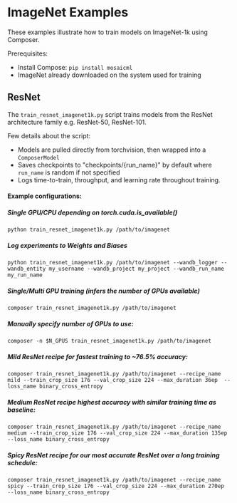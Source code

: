 # ImageNet Examples

These examples illustrate how to train models on ImageNet-1k using Composer.

Prerequisites:
- Install Compose: `pip install mosaicml`
- ImageNet already downloaded on the system used for training

## ResNet

The `train_resnet_imagenet1k.py` script trains models from the ResNet architecture family e.g. ResNet-50, ResNet-101.

Few details about the script:
- Models are pulled directly from torchvision, then wrapped into a `ComposerModel`
- Saves checkpoints to "checkpoints/{run_name}" by default where `run_name` is random if not specified
- Logs time-to-train, throughput, and learning rate throughout training.

#### Example configurations:
##### Single GPU/CPU depending on torch.cuda.is_available()
`python train_resnet_imagenet1k.py /path/to/imagenet`

##### Log experiments to Weights and Biases
`python train_resnet_imagenet1k.py /path/to/imagenet --wandb_logger --wandb_entity my_username --wandb_project my_project --wandb_run_name my_run_name`

##### Single/Multi GPU training (infers the number of GPUs available)
`composer train_resnet_imagenet1k.py /path/to/imagenet`

##### Manually specify number of GPUs to use:
`composer -n $N_GPUS train_resnet_imagenet1k.py /path/to/imagenet`

##### Mild ResNet recipe for fastest training to ~76.5% accuracy:
```composer train_resnet_imagenet1k.py /path/to/imagenet --recipe_name mild --train_crop_size 176 --val_crop_size 224 --max_duration 36ep  --loss_name binary_cross_entropy```

##### Medium ResNet recipe highest accuracy with similar training time as baseline:
```composer train_resnet_imagenet1k.py /path/to/imagenet --recipe_name medium --train_crop_size 176 --val_crop_size 224 --max_duration 135ep  --loss_name binary_cross_entropy```

##### Spicy ResNet recipe for our most accurate ResNet over a long training schedule:
`composer train_resnet_imagenet1k.py /path/to/imagenet --recipe_name spicy --train_crop_size 176 --val_crop_size 224 --max_duration 270ep  --loss_name binary_cross_entropy`
